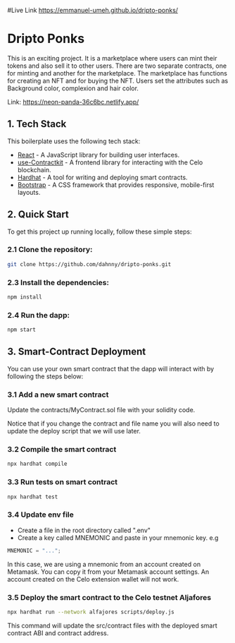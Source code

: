 #Live Link
https://emmanuel-umeh.github.io/dripto-ponks/

# Dripto Ponks
This is an exciting project. It is a marketplace where users can mint their tokens and also sell it to other users. There are two separate contracts, one for minting and another for the marketplace. The marketplace has functions for creating an NFT and for buying the NFT. 
Users set the attributes such as Background color, complexion and hair color. 

Link: https://neon-panda-36c6bc.netlify.app/

## 1. Tech Stack
This boilerplate uses the following tech stack:
- [React](https://reactjs.org/) - A JavaScript library for building user interfaces.
- [use-Contractkit](contractkit
) - A frontend library for interacting with the Celo blockchain.
- [Hardhat](https://hardhat.org/) - A tool for writing and deploying smart contracts.
- [Bootstrap](https://getbootstrap.com/) - A CSS framework that provides responsive, mobile-first layouts.

## 2. Quick Start

To get this project up running locally, follow these simple steps:

### 2.1 Clone the repository:

```bash
git clone https://github.com/dahnny/dripto-ponks.git
```


### 2.3 Install the dependencies:

```bash
npm install
```

### 2.4 Run the dapp:

```bash
npm start
```

## 3. Smart-Contract Deployment

You can use your own smart contract that the dapp will interact with by following the steps below:

### 3.1 Add a new smart contract
Update the contracts/MyContract.sol file with your solidity code. 

Notice that if you change the contract and file name you will also need to update the deploy script that we will use later.

### 3.2 Compile the smart contract

```bash
npx hardhat compile
```

### 3.3 Run tests on smart contract

```bash
npx hardhat test
```

### 3.4 Update env file

- Create a file in the root directory called ".env"
- Create a key called MNEMONIC and paste in your mnemonic key. e.g

```js
MNEMONIC = "...";
```

In this case, we are using a mnemonic from an account created on Metamask. You can copy it from your Metamask account settings. An account created on the Celo extension wallet will not work.


### 3.5 Deploy the smart contract to the Celo testnet Aljafores

```bash
npx hardhat run --network alfajores scripts/deploy.js
```

This command will update the src/contract files with the deployed smart contract ABI and contract address.
